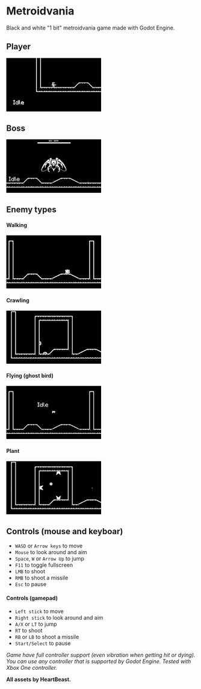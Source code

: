 # Metroidvania

Black and white "1 bit" metroidvania game made with Godot Engine.

## Player

<img src="./readme%20file/Player.gif" width="50%" alt="Player showcase" />

## Boss

<img src="./readme%20file/Boss.gif" width="50%" alt="Boss showcase" />

## Enemy types

#### Walking

<img src="./readme%20file/Walking.gif" width="50%" alt="Walking Enemy showcase" />

#### Crawling 

<img src="./readme%20file/Crawling.gif" width="50%" alt="Crawling Enemy showcase" />

#### Flying (ghost bird)

<img src="./readme%20file/Flying.gif" width="50%" alt="Flying Enemy showcase" />

#### Plant

<img src="./readme%20file/Plant.gif" width="50%" alt="Plant Enemy showcase" />

## Controls (mouse and keyboar)
- `WASD` or `Arrow keys` to move
- `Mouse` to look around and aim
- `Space`, `W` or `Arrow Up`  to jump
- `F11` to toggle fullscreen
- `LMB` to shoot
- `RMB` to shoot a missile
- `Esc` to pause

#### Controls (gamepad)
- `Left stick` to move
- `Right stick` to look around and aim
- `A/X` or `LT` to jump
- `RT` to shoot
- `RB` or `LB` to shoot a missile
- `Start/Select` to pause

*Game have full controller support (even vibration when getting hit or dying). You can use any controller that is supported by Godot Engine. Tested with Xbox One controller.*



**All assets by HeartBeast.**
